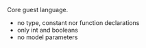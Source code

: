 Core guest language.
- no type, constant nor function declarations
- only int and booleans
- no model parameters
